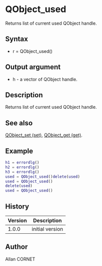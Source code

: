 

# QObject_used

Returns list of current used QObject handle.

## Syntax

- r = QObject_used()

## Output argument

 - h - a vector of QObject handle.

## Description


  <p>Returns list of current used QObject handle.</p>


## See also

[QObject_set (set)](QObject_set.md), [QObject_get (get)](QObject_get.md).
## Example

```matlab
h1 = errordlg()
h2 = errordlg()
h3 = errordlg()
used = QObject_used()delete(used)
used = QObject_used()
delete(used)
used = QObject_used()
```

## History

|Version|Description|
|------|------|
|1.0.0|initial version|


## Author

Allan CORNET



